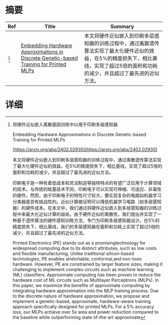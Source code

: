 # 摘要

| Ref | Title | Summary |
| --- | --- | --- |
| [^1] | [Embedding Hardware Approximations in Discrete Genetic-based Training for Printed MLPs](https://arxiv.org/abs/2402.02930) | 本文将硬件近似嵌入到印刷多层感知器的训练过程中，通过离散遗传算法实现了最大化硬件近似的效益，在5%的精度损失下，相比基线，实现了超过5倍的面积和功耗的减少，并且超过了最先进的近似方法。 |

# 详细

[^1]: 将硬件近似嵌入离散基因训练中以用于印刷多层感知器

    Embedding Hardware Approximations in Discrete Genetic-based Training for Printed MLPs

    [https://arxiv.org/abs/2402.02930](https://arxiv.org/abs/2402.02930)

    本文将硬件近似嵌入到印刷多层感知器的训练过程中，通过离散遗传算法实现了最大化硬件近似的效益，在5%的精度损失下，相比基线，实现了超过5倍的面积和功耗的减少，并且超过了最先进的近似方法。

    

    印刷电子是一种有着低成本和灵活制造等独特特点的有望广泛应用于计算领域的技术。与传统的硅基技术不同，印刷电子可以实现可伸缩、可适应、非毒性的硬件。然而，由于印刷电子的特性尺寸较大，要实现复杂的电路如机器学习分类器是具有挑战性的。近似计算被证明可以降低机器学习电路（如多层感知器）的硬件成本。在本文中，我们通过将硬件近似嵌入到多层感知器的训练过程中来最大化近似计算的益处。由于硬件近似的离散性，我们提出并实现了一种基于遗传算法的硬件感知训练方法，专门为印刷多层感知器设计。在5%的精度损失下，相比基线，我们的多层感知器在面积和功耗上实现了超过5倍的减少，并且超过了最先进的近似方法。

    Printed Electronics (PE) stands out as a promisingtechnology for widespread computing due to its distinct attributes, such as low costs and flexible manufacturing. Unlike traditional silicon-based technologies, PE enables stretchable, conformal,and non-toxic hardware. However, PE are constrained by larger feature sizes, making it challenging to implement complex circuits such as machine learning (ML) classifiers. Approximate computing has been proven to reduce the hardware cost of ML circuits such as Multilayer Perceptrons (MLPs). In this paper, we maximize the benefits of approximate computing by integrating hardware approximation into the MLP training process. Due to the discrete nature of hardware approximation, we propose and implement a genetic-based, approximate, hardware-aware training approach specifically designed for printed MLPs. For a 5% accuracy loss, our MLPs achieve over 5x area and power reduction compared to the baseline while outperforming state of-the-art approximate
    

